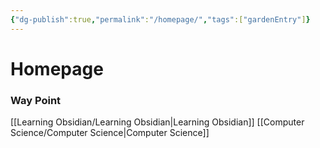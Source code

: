 ```yaml
---
{"dg-publish":true,"permalink":"/homepage/","tags":["gardenEntry"]}
---
```


# Homepage
  
  
  
  
  
  

### Way Point
[[Learning Obsidian/Learning Obsidian\|Learning Obsidian]]
[[Computer Science/Computer Science\|Computer Science]]

